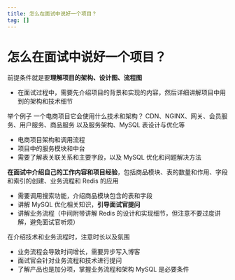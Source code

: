 ```yaml
---
title: 怎么在面试中说好一个项目？
tag: [] 
---
```


# 怎么在面试中说好一个项目？

前提条件就是要**理解项目的架构、设计图、流程图**

- 在面试过程中，需要先介绍项目的背景和实现的内容，然后详细讲解项目中用到的架构和技术细节

举个例子
一个电商项目它会使用什么技术和架构？
CDN、NGINX、网关、会员服务、用户服务、商品服务
以及服务架构、MySQL 表设计与优化等
- 电商项目架构和调用流程
- 项目中的服务模块和中台
- 需要了解表关联关系和主要字段，以及 MySQL 优化和问题解决方法

**在面试中介绍自己的工作内容和项目经验**，包括商品模块、表的数量和作用、字段和索引的创建、业务流程和 Redis 的应用

- 需要调用搜索功能，介绍商品模块包含的表和字段
- 讲解 MySQL 优化相关知识，**引导面试官提问**
- 讲解业务流程（中间附带讲解 Redis 的设计和实现细节，但注意不要过度讲解，避免面试官听烦）

在介绍技术和业务流程时，注意时长以及氛围
- 业务流程会导致时间增长，需要异步写入博客
- 面试官会针对业务流程和技术进行提问
- 了解产品也是加分项，掌握业务流程和架构 MySQL 是必要条件

